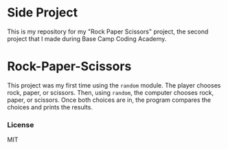 # Side Project
This is my repository for my "Rock Paper Scissors" project, 
the second project that I made during Base Camp Coding Academy.

# Rock-Paper-Scissors
This project was my first time using the `random` module. 
The player chooses rock, paper, or scissors. 
Then, using `random`, the computer chooses rock, paper, or scissors. 
Once both choices are in, the program compares the choices and prints the results.

### License
MIT
